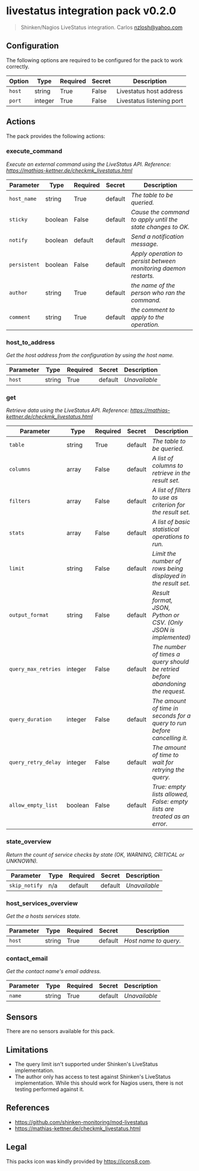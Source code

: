 # livestatus integration pack v0.2.0

> Shinken/Nagios LiveStatus integration.
Carlos <nzlosh@yahoo.com>


## Configuration

The following options are required to be configured for the pack to work correctly.

| Option | Type | Required | Secret | Description |
|---|---|---|---|---|
| `host` | string | True | False | Livestatus host address |
| `port` | integer | True | False | Livestatus listening port |


## Actions


The pack provides the following actions:

### execute_command
_Execute an external command using the LiveStatus API.  Reference: https://mathias-kettner.de/checkmk_livestatus.html_

| Parameter | Type | Required | Secret | Description |
|---|---|---|---|---|
| `host_name` | string | True | default | _The table to be queried._ |
| `sticky` | boolean | False | default | _Cause the command to apply until the state changes to OK._ |
| `notify` | boolean | default | default | _Send a notification message._ |
| `persistent` | boolean | False | default | _Apply operation to persist between monitoring daemon restarts._ |
| `author` | string | True | default | _the name of the person who ran the command._ |
| `comment` | string | True | default | _the comment to apply to the operation._ |
### host_to_address
_Get the host address from the configuration by using the host name._

| Parameter | Type | Required | Secret | Description |
|---|---|---|---|---|
| `host` | string | True | default | _Unavailable_ |
### get
_Retrieve data using the LiveStatus API.  Reference: https://mathias-kettner.de/checkmk_livestatus.html_

| Parameter | Type | Required | Secret | Description |
|---|---|---|---|---|
| `table` | string | True | default | _The table to be queried._ |
| `columns` | array | False | default | _A list of columns to retrieve in the result set._ |
| `filters` | array | False | default | _A list of filters to use as criterion for the result set._ |
| `stats` | array | False | default | _A list of basic statistical operations to run._ |
| `limit` | string | False | default | _Limit the number of rows being displayed in the result set._ |
| `output_format` | string | False | default | _Result format, JSON, Python or CSV. (Only JSON is implemented)_ |
| `query_max_retries` | integer | False | default | _The number of times a query should be retried before abandoning the request._ |
| `query_duration` | integer | False | default | _The amount of time in seconds for a query to run before cancelling it._ |
| `query_retry_delay` | integer | False | default | _The amount of time to wait for retrying the query._ |
| `allow_empty_list` | boolean | False | default | _True: empty lists allowed, False: empty lists are treated as an error._ |
### state_overview
_Return the count of service checks by state (OK, WARNING, CRITICAL or UNKNOWN)._

| Parameter | Type | Required | Secret | Description |
|---|---|---|---|---|
| `skip_notify` | n/a | default | default | _Unavailable_ |
### host_services_overview
_Get the a hosts services state._

| Parameter | Type | Required | Secret | Description |
|---|---|---|---|---|
| `host` | string | True | default | _Host name to query._ |
### contact_email
_Get the contact name's email address._

| Parameter | Type | Required | Secret | Description |
|---|---|---|---|---|
| `name` | string | True | default | _Unavailable_ |



## Sensors

There are no sensors available for this pack.


## Limitations

  * The query limit isn't supported under Shinken's LiveStatus implementation.
  * The author only has access to test against Shinken's LiveStatus implementation. While this should work for Nagios users, there is not testing performed against it.

## References

  * https://github.com/shinken-monitoring/mod-livestatus
  * https://mathias-kettner.de/checkmk_livestatus.html

## Legal

This packs icon was kindly provided by https://icons8.com.
